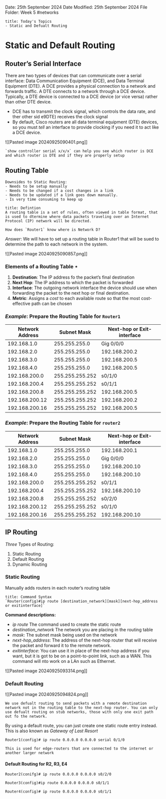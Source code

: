 Date: 25th September 2024
Date Modified: 25th September 2024
File Folder: Week 5
#networks

```ad-summary
title: Today's Topics
- Static and Defualt Routing
```

# Static and Default Routing

## Router’s Serial Interface

There are two types of devices that can communicate over a serial interface: Data Communication Equipment (DCE), and Data Terminal Equipment (DTE). A DCE provides a physical connection to a network and forwards traffic. A DTE connects to a network through a DCE device. Typically, a DTE device is connected to a DCE device (or vice versa) rather than other DTE device.
- DCE has to transmit the clock signal, which controls the data rate, and ther other sid e9DTE) receives the clock signal
- By default, Cisco routers are all data terminal equipment (DTE) devices, so you must *tell* an interface to provide clocking if you need it to act like a DCE device.

![[Pasted image 20240925090401.png]]

```ad-important
`show controller serial x/x/x` can help you see which router is DCE and which router is DTE and if they are properly setup
```

## Routing Table

```ad-warning
Downsides to Static Routing:
- Needs to be setup manually
- Needs to be changed if a cost changes in a link
- Needs to be updated if a link goes down manually.
- Is very time consuming to keep up
```

```ad-summary
title: Defintion
A routing table is a set of rules, often viewed in table format, that is used to dtermine where data packets traveling over an Internet Protocol (IP) network will be directed.
```

```ad-question
How does `Router1` know where is Network D?
```

*Answer*: We will have to set up a routing table in Router1 that will be sued to determine the path to each network in the system.

![[Pasted image 20240925090857.png]]

### Elements of a Routing Table $\star$

1. **Destination**: The IP address fo the packet’s final destination
2. **Next Hop**: The IP address to which the packet is forwarded
3. **Interface**: The outgoing network interface the device should use when forwarding the packet to the next hop or final destination.
4. **Metric**: Assigns a *cost* to each available route so that the most cost-effective path can be chosen

### *Example*: Prepare the Routing Table for `Router1`

| Network Address | Subnet Mask     | Next-hop or Exit-interface |
| --------------- | --------------- | -------------------------- |
| 192.168.1.0     | 255.255.255.0   | Gig 0/0/0                  |
| 192.168.2.0     | 255.255.255.0   | 192.168.200.2              |
| 192.168.3.0     | 255.255.255.0   | 192.168.200.5              |
| 192.168.4.0     | 255.255.255.0   | 192.168.200.5              |
| 192.168.200.0   | 255.255.255.252 | s0/1/0                     |
| 192.168.200.4   | 255.255.255.252 | s0/1/1                     |
| 192.168.200.8   | 255.255.255.252 | 192.168.200.5              |
| 192.168.200.12  | 255.255.255.252 | 192.168.200.2              |
| 192.168.200.16  | 255.255.255.252 | 192.168.200.5              |

### *Example*: Prepare the Routing Table for `router2`

| Network Address | Subnet Mask     | Next-hop or Exit-interface |
| --------------- | --------------- | -------------------------- |
| 192.168.1.0     | 255.255.255.0   | 192.168.200.1              |
| 192.168.2.0     | 255.255.255.0   | Gig 0/0/0                  |
| 192.168.3.0     | 255.255.255.0   | 192.168.200.10             |
| 192.168.4.0     | 255.255.255.0   | 192.168.200.10             |
| 192.168.200.0   | 255.255.255.252 | s0/1/1                     |
| 192.168.200.4   | 255.255.255.252 | 192.168.200.10             |
| 192.168.200.8   | 255.255.255.252 | s0/2/0                     |
| 192.168.200.12  | 255.255.255.252 | s0/1/0                     |
| 192.168.200.16  | 255.255.255.252 | 192.168.200.10             |

## IP Routing

*Three* Types of Routing:
1. Static Routing
2. Default Routing
3. Dynamic Routing

### Static Routing

Manually adds routers in each router’s routing table

```ad-important
title: Command Syntax
`Router(config)#ip route [destination_network][mask][next-hop_address or exitinterface]`
```

**Command descriptions:**
- *ip route* The command used to create the static route
- *destination_network* The network you are placing in the routing table
- *mask*: The subnet mask being used on the network
- *next-hop_address*: The address of the next-hop router that will receive the packet and forward it to the remote network.
- *exitinterface*: You can use it in place of the next-hop address if you want, but it is got to be on a point-to-point link, such as a WAN. This command will nto work on a LAn such as Ethernet.

![[Pasted image 20240925093314.png]]

### Default Routing

![[Pasted image 20240925094824.png]]

```ad-summary
We use defualt routing to send packets with a remote destination network not in the routing table to the next-hop router. You can only use defualt routing on stub networks, those with only one exit path out fo the network.
```

By using a default route, you can just create one static route entry instead. This is also known as *Gateway of Last Resort*

`Router1(config)# ip route 0.0.0.0 0.0.0.0 serial 0/1/0`

```ad-important
This is used for edge-routers that are connected to the internet or another larger network
```
#### Default Routing for R2, R3, E4

`Router2(conifg)# ip route 0.0.0.0 0.0.0.0 s0/2/0`

`Router3(config)#ip route 0.0.0.0 0.0.0.0 s0/1/1`

`Router4(config)# ip route 0.0.0.0 0.0.0.0 s0/1/1`

